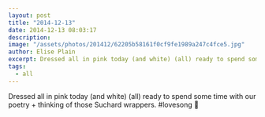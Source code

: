 ```yaml
---
layout: post
title: "2014-12-13"
date: 2014-12-13 08:03:17
description: 
image: "/assets/photos/201412/62205b58161f0cf9fe1989a247c4fce5.jpg"
author: Elise Plain
excerpt: Dressed all in pink today (and white) (all) ready to spend some time with our poetry + thinking of those Suchard wrappers. #lovesong 🌲
tags: 
  - all
---
```


Dressed all in pink today (and white) (all) ready to spend some time with our poetry + thinking of those Suchard wrappers. #lovesong 🌲
<p></p>
